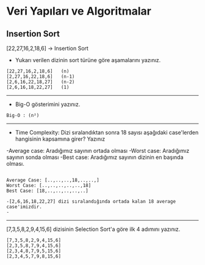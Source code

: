 # Veri Yapıları ve Algoritmalar

## Insertion Sort

[22,27,16,2,18,6] -> Insertion Sort

* Yukarı verilen dizinin sort türüne göre aşamalarını yazınız.

```
[22,27,16,2,18,6]   (n)
[2,27,16,22,18,6]   (n-1)
[2,6,16,22,18,27]   (n-2)
[2,6,16,18,22,27]   (1)
```

---

* Big-O gösterimini yazınız.

```
Big-O : (n²)
```

---

* Time Complexity: Dizi sıralandıktan sonra 18 sayısı aşağıdaki case'lerden hangisinin kapsamına girer? Yazınız

-Average case: Aradığımız sayının ortada olması
-Worst case: Aradığımız sayının sonda olması
-Best case: Aradığımız sayının dizinin en başında olması.

```

Average Case: [..,..,..,18,..,..,]
Worst Case: [..,..,..,..,..,18]
Best Case: [18,..,..,..,..,..]

-[2,6,16,18,22,27] dizi sıralandığında ortada kalan 18 average case'imizdir.
-
```

---

[7,3,5,8,2,9,4,15,6] dizisinin Selection Sort'a göre ilk 4 adımını yazınız.

```
[7,3,5,8,2,9,4,15,6]
[2,3,5,8,7,9,4,15,6]
[2,3,4,8,7,9,5,15,6]
[2,3,4,5,7,9,8,15,6]
```